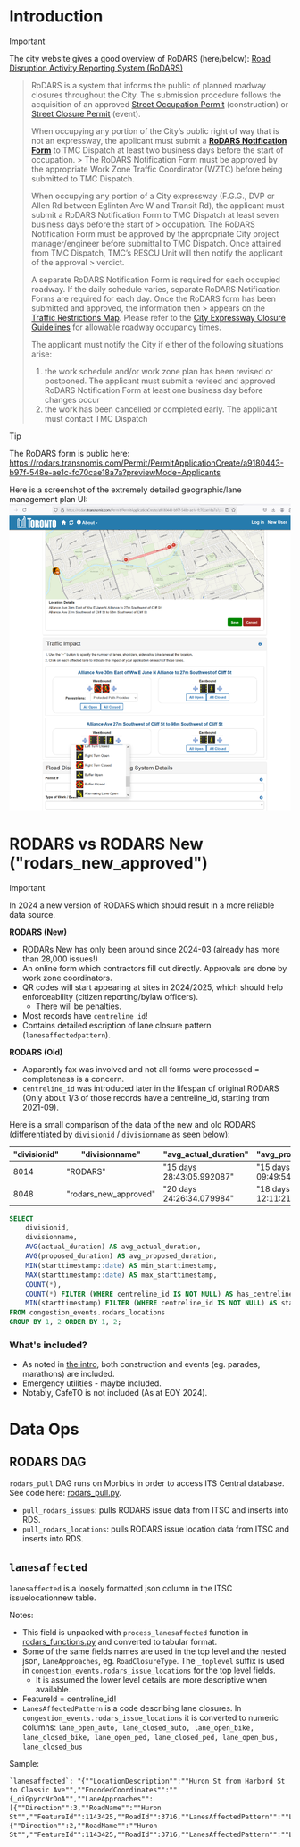 # Introduction

> [!IMPORTANT]  
> The city website gives a good overview of RoDARS (here/below): [Road Disruption Activity Reporting System (RoDARS)](https://www.toronto.ca/services-payments/streets-parking-transportation/road-restrictions-closures/road-disruption-activity-reporting-system-rodars/)

> RoDARS is a system that informs the public of planned roadway closures throughout the City. The submission procedure follows the acquisition of an approved [Street Occupation Permit](https://www.toronto.ca/?page_id=80501) (construction) or [Street Closure Permit](https://www.toronto.ca/?page_id=84975) (event).
> 
> When occupying any portion of the City’s public right of way that is not an expressway, the applicant must submit a [**RoDARS Notification Form**](https://www.toronto.ca/wp-content/uploads/2019/03/8de1-TS_Fillable-RoDARS-Form.pdf) to TMC Dispatch at least two business days before the start of occupation. > The RoDARS Notification Form must be approved by the appropriate Work Zone Traffic Coordinator (WZTC) before being submitted to TMC Dispatch.
> 
> When occupying any portion of a City expressway (F.G.G., DVP or Allen Rd between Eglinton Ave W and Transit Rd), the applicant must submit a RoDARS Notification Form to TMC Dispatch at least seven business days before the start of > occupation. The RoDARS Notification Form must be approved by the appropriate City project manager/engineer before submittal to TMC Dispatch. Once attained from TMC Dispatch, TMC’s RESCU Unit will then notify the applicant of the approval > verdict.
> 
> A separate RoDARS Notification Form is required for each occupied roadway. If the daily schedule varies, separate RoDARS Notification Forms are required for each day. Once the RoDARS form has been submitted and approved, the information then > appears on the [Traffic Restrictions Map](https://www.toronto.ca/?page_id=63656). Please refer to the [City Expressway Closure Guidelines](https://www.toronto.ca/wp-content/uploads/2017/11/9184-0_RoDARS-City-Expressway-Closure-Guidelines-a.pdf) for allowable roadway occupancy times.
> 
> The applicant must notify the City if either of the following situations arise:
> 
>  1. the work schedule and/or work zone plan has been revised or postponed. The applicant must submit a revised and approved RoDARS Notification Form at least one business day before changes occur
>  2. the work has been cancelled or completed early. The applicant must contact TMC Dispatch

> [!TIP]  
> The RoDARS form is public here: https://rodars.transnomis.com/Permit/PermitApplicationCreate/a9180443-b97f-548e-ae1c-fc70cae18a7a?previewMode=Applicants

Here is a screenshot of the extremely detailed geographic/lane management plan UI:
![Rodars Form](rodars_form.png)

# RODARS vs RODARS New ("rodars_new_approved")

> [!IMPORTANT]  
> In 2024 a new version of RODARS which should result in a more reliable data source.  

**RODARS (New)**
- RODARs New has only been around since 2024-03 (already has more than 28,000 issues!)
- An online form which contractors fill out directly. Approvals are done by work zone coordinators.
- QR codes will start appearing at sites in 2024/2025, which should help enforceability (citizen reporting/bylaw officers). 
  - There will be penalties.
- Most records have `centreline_id`!
- Contains detailed escription of lane closure pattern (`lanesaffectedpattern`).

**RODARS (Old)**
- Apparently fax was involved and not all forms were processed = completeness is a concern. 
- `centreline_id` was introduced later in the lifespan of original RODARS (Only about 1/3 of those records have a centreline_id, starting from 2021-09).

Here is a small comparison of the data of the new and old RODARS (differentiated by `divisionid` / `divisionname` as seen below): 

| "divisionid" | "divisionname"        | "avg_actual_duration"     | "avg_proposed_duration"   | "min_starttimestamp" | "max_starttimestamp" | "count" | "has_centreline_id" | "start_centreline"           |
|--------------|-----------------------|---------------------------|---------------------------|----------------------|----------------------|---------|---------------------|------------------------------|
| 8014         | "RODARS"              | "15 days 28:43:05.992087" | "15 days 09:49:54.340779" | "1930-08-31"         | "2024-12-19"         | 366100  | 99119               | "2021-09-27 20:55:57.855961" |
| 8048         | "rodars_new_approved" | "20 days 24:26:34.079984" | "18 days 12:11:21.306625" | "2024-03-06"         | "2024-12-19"         | 28418   | 27837               | "2024-03-06 09:48:30.392945" |

```sql
SELECT
    divisionid,
    divisionname,
    AVG(actual_duration) AS avg_actual_duration,
    AVG(proposed_duration) AS avg_proposed_duration,
    MIN(starttimestamp::date) AS min_starttimestamp,
    MAX(starttimestamp::date) AS max_starttimestamp,
    COUNT(*),
    COUNT(*) FILTER (WHERE centreline_id IS NOT NULL) AS has_centreline_id,
    MIN(starttimestamp) FILTER (WHERE centreline_id IS NOT NULL) AS start_centreline
FROM congestion_events.rodars_locations
GROUP BY 1, 2 ORDER BY 1, 2;
```

### What's included?
- As noted in [the intro](#introduction), both construction and events (eg. parades, marathons) are included. 
- Emergency utilities - maybe included. 
- Notably, CafeTO is not included (As at EOY 2024). 

# Data Ops

## RODARS DAG
`rodars_pull` DAG runs on Morbius in order to access ITS Central database. See code here: [rodars_pull.py](../../dags/rodars_pull.py).

<!-- rodars_pull_doc_md -->

- `pull_rodars_issues`: pulls RODARS issue data from ITSC and inserts into RDS.
- `pull_rodars_locations`: pulls RODARS issue location data from ITSC and inserts into RDS.

<!-- rodars_pull_doc_md -->

## `lanesaffected`

`lanesaffected` is a loosely formatted json column in the ITSC issuelocationnew table.

Notes: 
- This field is unpacked with `process_lanesaffected` function in [rodars_functions.py](./rodars_functions.py) and converted to tabular format. 
- Some of the same fields names are used in the top level and the nested json, `LaneApproaches`, eg. `RoadClosureType`. The `_toplevel` suffix is used in `congestion_events.rodars_issue_locations` for the top level fields. 
  - It is assumed the lower level details are more descriptive when available. 
- FeatureId = centreline_id!
- `LanesAffectedPattern` is a code describing lane closures. In `congestion_events.rodars_issue_locations` it is converted to numeric columns: `lane_open_auto, lane_closed_auto, lane_open_bike, lane_closed_bike, lane_open_ped, lane_closed_ped, lane_open_bus, lane_closed_bus`
  
Sample:
```
`lanesaffected`: "{""LocationDescription"":""Huron St from Harbord St to Classic Ave"",""EncodedCoordinates"":""{_oiGpyrcNrDoA"",""LaneApproaches"":[{""Direction"":3,""RoadName"":""Huron St"",""FeatureId"":1143425,""RoadId"":3716,""LanesAffectedPattern"":""LOWO"",""LaneBlockLevel"":2,""RoadClosureType"":20},{""Direction"":2,""RoadName"":""Huron St"",""FeatureId"":1143425,""RoadId"":3716,""LanesAffectedPattern"":""LOWO"",""LaneBlockLevel"":2,""RoadClosureType"":20}],""LocationBlockLevel"":3,""RoadClosureType"":20}"
```
